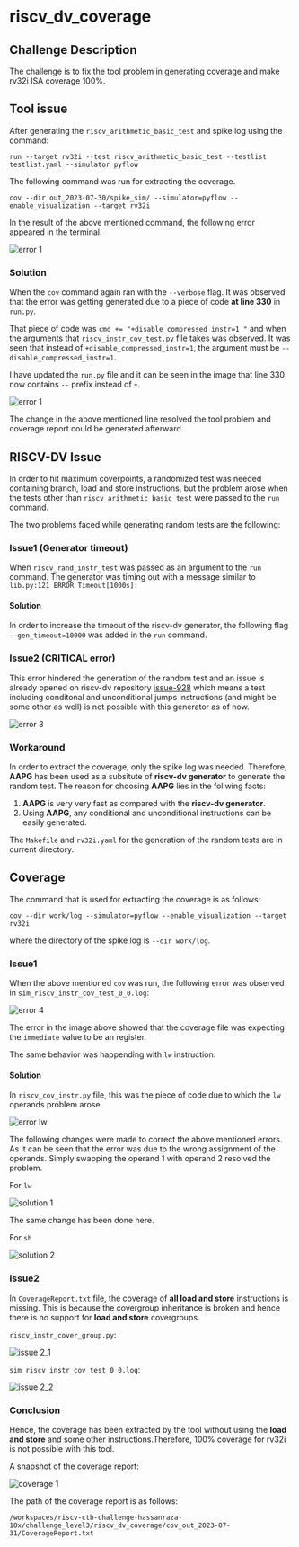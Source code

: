 # riscv_dv_coverage

## Challenge Description

The challenge is to fix the tool problem in generating coverage and make rv32i ISA coverage 100%.

## Tool issue

After generating the `riscv_arithmetic_basic_test` and spike log using the command:

```
run --target rv32i --test riscv_arithmetic_basic_test --testlist testlist.yaml --simulator pyflow
```
The following command was run for extracting the coverage.

```
cov --dir out_2023-07-30/spike_sim/ --simulator=pyflow --enable_visualization --target rv32i
```

In the result of the above mentioned command, the following error appeared in the terminal.

![error 1](/images/first_error.png)

### Solution

When the `cov` command again ran with the `--verbose` flag. It was observed that the error was getting generated due to a piece of code **at line 330** in `run.py`.

That piece of code was `cmd += "+disable_compressed_instr=1 "` and when the arguments that `riscv_instr_cov_test.py` file takes was observed. It was seen that instead of `+disable_compressed_instr=1`, the argument must be `--disable_compressed_instr=1`.

I have updated the `run.py` file and it can be seen in the image that line 330 now contains `--` prefix instead of `+`.

![error 1](/images/line_330.png)

The change in the above mentioned line resolved the tool problem and coverage report could be generated afterward.

## RISCV-DV Issue

In order to hit maximum coverpoints, a randomized test was needed containing branch, load and store instructions, but the problem arose when the tests other than `riscv_arithmetic_basic_test` were passed to the `run` command.

The two problems faced while generating random tests are the following:

### Issue1 (Generator timeout)

When `riscv_rand_instr_test` was passed as an argument to the `run` command. The generator was timing out with a message similar to `lib.py:121 ERROR Timeout[1000s]:`

#### Solution

In order to increase the timeout of the riscv-dv generator, the following flag `--gen_timeout=10000` was added in the `run` command.

### Issue2 (CRITICAL error)

This error hindered the generation of the random test and an issue is already opened on riscv-dv repository [issue-928](https://github.com/chipsalliance/riscv-dv/issues/928) which means a test including conditonal and unconditional jumps instructions (and might be some other as well) is not possible with this generator as of now.

![error 3](/images/image%20(6).png)


### Workaround

In order to extract the coverage, only the spike log was needed. Therefore, **AAPG** has been used as a subsitute of **riscv-dv generator** to generate the random test. The reason for choosing **AAPG** lies in the follwing facts:

1. **AAPG** is very very fast as compared with the **riscv-dv generator**.
2. Using **AAPG**, any conditional and unconditional instructions can be easily generated.

The `Makefile` and `rv32i.yaml` for the generation of the random tests are in current directory.

## Coverage

The command that is used for extracting the coverage is as follows:

```
cov --dir work/log --simulator=pyflow --enable_visualization --target rv32i
```

where the directory of the spike log is `--dir work/log`.

### Issue1

When the above mentioned `cov` was run, the following error was observed in `sim_riscv_instr_cov_test_0_0.log`:

![error 4](/images/error_sh.png)

The error in the image above showed that the coverage file was expecting the `immediate` value to be an register.

The same behavior was happending with `lw` instruction.

#### Solution

In `riscv_cov_instr.py` file, this was the piece of code due to which the `lw` operands problem arose.

![error lw](/images/load_error.png)

 The following changes were made to correct the above mentioned errors. As it can be seen that the error was due to the wrong assignment of the operands. Simply swapping the operand 1 with operand 2 resolved the problem.

For `lw`

![solution 1](/images/updated_riscv_cov_instr.png)


The same change has been done here.

For `sh`

![solution 2](/images/riscv_cov_instr_sh.png)

### Issue2

In `CoverageReport.txt` file, the coverage of **all load and store** instructions is missing. This is because the covergroup inheritance is broken and hence there is no support for **load and store** covergroups.

`riscv_instr_cover_group.py`:

![issue 2_1](/images/riscv_instr_cover_group_broken.png)

`sim_riscv_instr_cov_test_0_0.log`:

![issue 2_2](/images/no_lw_cg_in_log.png)

### Conclusion

Hence, the coverage has been extracted by the tool without using the **load and store** and some other instructions.Therefore, 100% coverage for rv32i is not possible with this tool.

A snapshot of the coverage report:

![coverage 1](/images/coverage.png)

The path of the coverage report is as follows:

```
/workspaces/riscv-ctb-challenge-hassanraza-10x/challenge_level3/riscv_dv_coverage/cov_out_2023-07-31/CoverageReport.txt
```
